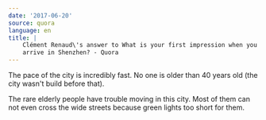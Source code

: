```yaml
---
date: '2017-06-20'
source: quora
language: en
title: |
    Clément Renaud\'s answer to What is your first impression when you
    arrive in Shenzhen? - Quora
---
```


The pace of the city is incredibly fast. No one is older than 40 years
old (the city wasn't build before that).

The rare elderly people have trouble moving in this city. Most of them
can not even cross the wide streets because green lights too short for
them.
